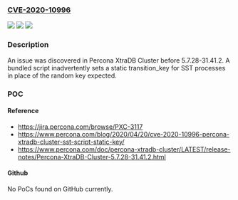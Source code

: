 ### [CVE-2020-10996](https://cve.mitre.org/cgi-bin/cvename.cgi?name=CVE-2020-10996)
![](https://img.shields.io/static/v1?label=Product&message=n%2Fa&color=blue)
![](https://img.shields.io/static/v1?label=Version&message=n%2Fa&color=blue)
![](https://img.shields.io/static/v1?label=Vulnerability&message=n%2Fa&color=brighgreen)

### Description

An issue was discovered in Percona XtraDB Cluster before 5.7.28-31.41.2. A bundled script inadvertently sets a static transition_key for SST processes in place of the random key expected.

### POC

#### Reference
- https://jira.percona.com/browse/PXC-3117
- https://www.percona.com/blog/2020/04/20/cve-2020-10996-percona-xtradb-cluster-sst-script-static-key/
- https://www.percona.com/doc/percona-xtradb-cluster/LATEST/release-notes/Percona-XtraDB-Cluster-5.7.28-31.41.2.html

#### Github
No PoCs found on GitHub currently.


